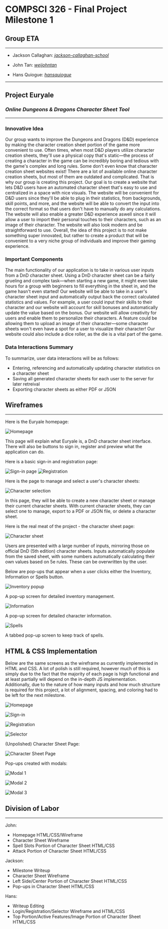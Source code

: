 # COMPSCI 326 - Final Project Milestone 1

## Group ETA

---

- Jackson Callaghan: *[jackson-callaghan-school](https://github.com/jackson-callaghan-school)*

- John Tan: *[weijohntan](https://github.com/weijohntan)*

- Hans Quiogue: *[hansquiogue](https://github.com/hansquiogue)*

---

## Project Euryale

### *Online Dungeons & Dragons Character Sheet Tool*

---

### **Innovative Idea**

Our group wants to improve the Dungeons and Dragons (D&D) experience by making the character creation sheet portion of the game more convenient to use. Often times, when most D&D players utilize character creation sheets, they'll use a physical copy that's static—the process of creating a character in the game can be incredibly boring and tedious with the game's complex and long rules. Some don't even know that character creation sheet websites exist! There are a lot of available online character creation sheets, but most of them are outdated and complicated. That is why our group is creating this project. Our goal is to create a website that lets D&D users have an automated character sheet that's easy to use and centralized in a space with nice visuals. The website will be convenient for D&D users since they'll be able to plug in their statistics, from backgrounds, skill points, and more, and the website will be able to convert the input into the correct format so that users don't have to manually do any calculations. The website will also enable a greater D&D experience aswell since it will allow a user to import their personal touches to their characters, such as an image of their character. The website will also look modern and be straightforward to use. Overall, the idea of this project is to not make something super innovated, but rather to create a product that will be convenient to a very niche group of individuals and improve their gaming experience.

### **Important Components**

The main functionality of our application is to take in various user inputs from a DnD character sheet. Using a DnD character sheet can be a fairly grueling and complex task—when starting a new game, it might even take hours for a group with beginners to fill everything in the sheet in, and the game hasn't even started! Our website will be able to take in a user's character sheet input and automatically output back the correct calculated statistics and values. For example, a user could input their skills to their character and our website will account for skill bonuses and automatically update the value based on the bonus. Our website will allow creativity for users and enable them to personalize their characters. A feature could be allowing them to upload an image of their character—some character sheets won't even have a spot for a user to visualize their character! Our website could also include a dice roller, as the die is a vital part of the game.

### **Data Interactions Summary**

To summarize, user data interactions will be as follows:

- Entering, referencing and automatically updating character statistics on a character sheet
- Saving all generated character sheets for each user to the server for later retreival
- Exporting character sheets as either PDF or JSON

## **Wireframes**
---

Here is the Euryale homepage:

![Homepage](milestone1-img/D&D%20Character%20Creation%20UI%20-%20Homepage.png)

This page will explain what Euryale is, a DnD character sheet interface. There will also be buttons to sign in, register and preview what the application can do.

Here is a basic sign-in and registration page:

![Sign-in page](milestone1-img/D&D%20Character%20Creation%20UI%20-%20Signing%20in.png)
![Registration](milestone1-img/D&D%20Character%20Creation%20UI%20-%20Registering.png)

Here is the page to manage and select a user's character sheets: 

![Character selection](milestone1-img/D&D%20Character%20Creation%20UI%20-%20Logged%20In%20.png)

In this page, they will be able to create a new character sheet or manage their current character sheets. With current character sheets, they can select one to manage, export to a PDF or JSON file, or delete a character sheet.

Here is the real meat of the project - the character sheet page: 

![Character sheet](milestone1-img/D&D%20Character%20Creation%20UI%20-%20Character%20Sheet%20Page.png)

Users are presented with a large number of inputs, mirroring those on official DnD (5th edition) character sheets. Inputs automatically populate from the saved sheet, with some numbers automatically calculating their own values based on 5e rules. These can be overwritten by the user. 

Below are pop-ups that appear when a user clicks either the Inventory, Information or Spells button.

![Inventory popup](milestone1-img/D&D%20Character%20Creation%20UI%20-%20Inventory%20Pop%20Up.png)

A pop-up screen for detailed inventory management.

![Information](milestone1-img/D&D%20Character%20Creation%20UI%20-%20Backstory%20Pop%20Up.png)

A pop-up screen for detailed character information.

![Spells](milestone1-img/D&D%20Character%20Creation%20UI%20-%20Skills%20Pop%20Up.png)

A tabbed pop-up screen to keep track of spells.

## **HTML & CSS Implementation**

Below are the same screens as the wireframe as currently implemented in HTML and CSS. A lot of polish is still required, however much of this is simply due to the fact that the majority of each page is high functional and at least partially will depend on the in-depth JS implementation. Additionally, due to the nature of how many inputs and how much structure is required for this project, a lot of alignment, spacing, and coloring had to be left for the next milestone.

![Homepage](milestone1-img/homepage-real.PNG)

![Sign-in](milestone1-img/signin-real.png)

![Registration](milestone1-img/register-real.png)

![Selector](milestone1-img/selector-real.PNG)

(Unpolished) Character Sheet Page:

![Character Sheet Page](milestone1-img/char-page.png)

Pop-ups created with modals:

![Modal 1](milestone1-img/modal1.png)

![Modal 2](milestone1-img/modal2.png)

![Modal 3](milestone1-img/modal3.png)

## **Division of Labor** 
---
John: 
- Homepage HTML/CSS/Wireframe 
- Character Sheet Wireframe
- Spell Slots Portion of Character Sheet HTML/CSS 
- Attack Portion of Character Sheet HTML/CSS 

Jackson: 
- Milestone Writeup
- Character Sheet Wireframe
- Left Side/Center Portion of Character Sheet HTML/CSS
- Pop-ups in Character Sheet HTML/CSS

Hans:
- Writeup Editing
- Login/Registration/Selector Wireframe and HTML/CSS
- Top Portion/Active Features/Image Portion of Character Sheet HTML/CSS